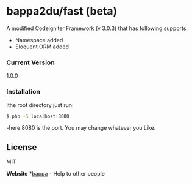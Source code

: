 # bappa2du/fast (beta)

A modified Codeigniter Framework (v 3.0.3) that has following supports

- Namespace added
- Eloquent ORM added

### Current Version
1.0.0

### Installation

Ithe root directory just run:

```sh
$ php -S localhost:8080
```
-here 8080 is the port. You may change whatever you Like.

License
----
MIT


**Website**
*[bappa] - Help to other people


[bappa]: <https://bappa.info>


